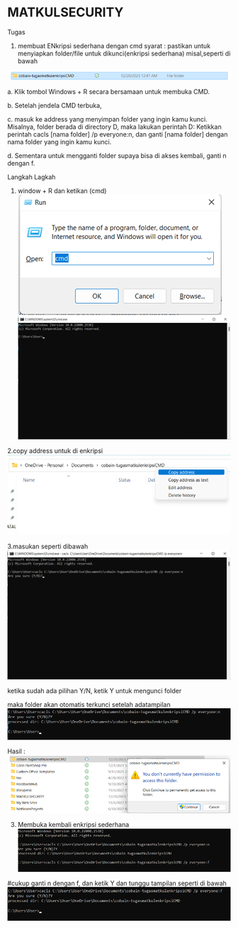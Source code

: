 # MATKULSECURITY

Tugas 
1. membuat ENkripsi sederhana dengan cmd
syarat :  pastikan untuk menyiapkan folder/file untuk dikunci(enkripsi sederhana) misal,seperti di bawah

![Alt text](image.png)

a. Klik tombol Windows + R secara bersamaan untuk membuka CMD.

b. Setelah jendela CMD terbuka, 

c. masuk ke address yang menyimpan folder yang ingin kamu kunci. Misalnya, folder berada di directory D, maka lakukan perintah D:
Ketikkan perintah cacls [nama folder] /p everyone:n, dan ganti [nama folder] dengan nama folder yang ingin kamu kunci.

d. Sementara untuk mengganti folder supaya bisa di akses kembali, ganti n dengan f.

Langkah Lagkah

1. window + R dan ketikan (cmd)
![Alt text](image-1.png)
![Alt text](image-3.png)

2.copy address untuk di enkripsi
![Alt text](image-2.png)

3.masukan seperti dibawah
![Alt text](image-4.png)

ketika sudah ada pilihan Y/N, ketik Y untuk mengunci folder

maka folder akan otomatis terkunci setelah adatampilan 
![Alt text](image-5.png)

Hasil :
![Alt text](image-6.png)


3. Membuka kembali enkripsi sederhana 
![Alt text](image-7.png)

#cukup ganti n dengan f, dan ketik Y dan tunggu tampilan seperti di bawah
![Alt text](image-8.png)
